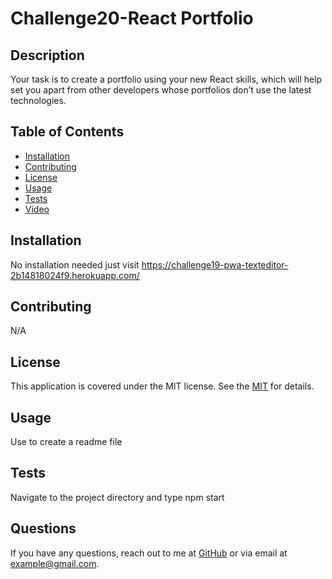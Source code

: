 # Challenge20-React Portfolio
## Description
Your task is to create a portfolio using your new React skills, which will help set you apart from other developers whose portfolios don’t use the latest technologies.

## Table of Contents
- [Installation](#installation)
- [Contributing](#contributing)
- [License](#license)
- [Usage](#usage)
- [Tests](#tests)
- [Video](#video)

## Installation
No installation needed just visit https://challenge19-pwa-texteditor-2b14818024f9.herokuapp.com/

## Contributing
N/A

## License
This application is covered under the MIT license. See the [MIT]([License](https://opensource.org/licenses/MIT)) for details.

## Usage
Use to create a readme file

## Tests
Navigate to the project directory and type npm start

## Questions
If you have any questions, reach out to me at [GitHub](https://github.com/Neongreen64) or via email at example@gmail.com.